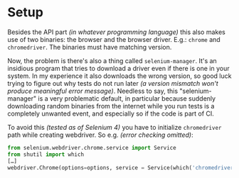 # Setup

Besides the API part *(in whatever programming language)* this also makes use of two binaries: the browser and the browser driver. E.g.: `chrome` and `chromedriver`. The binaries must have matching version.

Now, the problem is there's also a thing called `selenium-manager`. It's an insidious program that tries to download a driver even if there is one in your system. In my experience it also downloads the wrong version, so good luck trying to figure out why tests do not run later *(a version mismatch won't produce meaningful error message)*. Needless to say, this "selenium-manager" is a very problematic default, in particular because suddenly downloading random binaries from the internet while you run tests is a completely unwanted event, and especially so if the code is part of CI.

To avoid this *(tested as of Selenium 4)* you have to initialize `chromedriver` path while creating webdriver. So e.g. *(error checking omitted)*:

```python
from selenium.webdriver.chrome.service import Service
from shutil import which
[…]
webdriver.Chrome(options=options, service = Service(which('chromedriver')))
```
